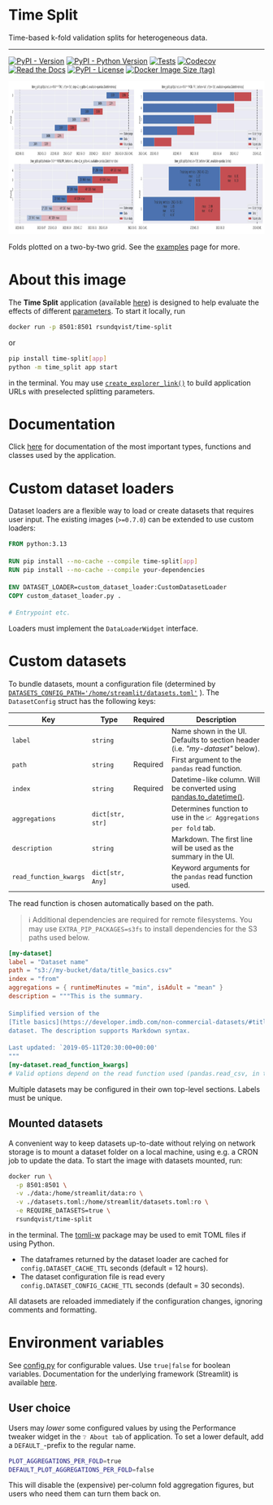 # Time Split  <!-- omit in toc -->
Time-based k-fold validation splits for heterogeneous data.

-----------------
[![PyPI - Version](https://img.shields.io/pypi/v/time-split.svg)](https://pypi.python.org/pypi/time-split)
[![PyPI - Python Version](https://img.shields.io/pypi/pyversions/time-split.svg)](https://pypi.python.org/pypi/time-split)
[![Tests](https://github.com/rsundqvist/time-split/workflows/tests/badge.svg)](https://github.com/rsundqvist/time-split/actions?workflow=tests)
[![Codecov](https://codecov.io/gh/rsundqvist/time-split/branch/master/graph/badge.svg)](https://codecov.io/gh/rsundqvist/time-split)
[![Read the Docs](https://readthedocs.org/projects/time-split/badge/)](https://time-split.readthedocs.io/)
[![PyPI - License](https://img.shields.io/pypi/l/time-split.svg)](https://pypi.python.org/pypi/time-split)
[![Docker Image Size (tag)](https://img.shields.io/docker/image-size/rsundqvist/time-split/latest?logo=docker&label=time-split)](https://hub.docker.com/r/rsundqvist/time-split/)

<div align="center">
  <img alt="Plotted folds on a two-by-two grid." 
       title="Examples" height="300" width="1200" 
  src="https://raw.githubusercontent.com/rsundqvist/time-split/master/docs/2x2-examples.jpg"><br>
</div>

Folds plotted on a two-by-two grid. See the
[examples](https://time-split.readthedocs.io/en/stable/auto_examples/index.html) page for more.

# About this image

The **Time Split** application
(available [here](https://time-split.streamlit.app/?data=1554942900-1557610200&schedule=0+0+%2A+%2A+MON%2CFRI&n_splits=2&step=2&show_removed=True))
is designed to help evaluate the effects of different
[parameters](https://time-split.readthedocs.io/en/stable/#parameter-overview).
To start it locally, run
```sh
docker run -p 8501:8501 rsundqvist/time-split
```
or 
```bash
pip install time-split[app]
python -m time_split app start
```
in the terminal. You may use
[`create_explorer_link()`](https://time-split.readthedocs.io/en/stable/api/time_split.app.html#time_split.app.create_explorer_link)
to build application URLs with preselected splitting parameters.

# Documentation
Click [here](https://time-split.readthedocs.io/en/stable/api/time_split.app.reexport.html) for documentation of the most
important types, functions and classes used by the application.

# Custom dataset loaders
Dataset loaders are a flexible way to load or create datasets that requires user input. The existing images (`>=0.7.0`)
can be extended to use custom loaders:

```Dockerfile
FROM python:3.13

RUN pip install --no-cache --compile time-split[app]
RUN pip install --no-cache --compile your-dependencies

ENV DATASET_LOADER=custom_dataset_loader:CustomDatasetLoader
COPY custom_dataset_loader.py .

# Entrypoint etc.
```

Loaders must implement the `DataLoaderWidget` interface.

# Custom datasets
To bundle datasets, mount a configuration file (determined by 
[`DATASETS_CONFIG_PATH='/home/streamlit/datasets.toml'`](https://time-split.readthedocs.io/en/stable/generated/time_split.streamlit.config.html#time_split.streamlit.config.DATASETS_CONFIG_PATH)
). The `DatasetConfig` struct has the following keys:

| Key                    | Type             | Required | Description                                                                   |
|------------------------|------------------|----------|-------------------------------------------------------------------------------|
| `label`                | `string`         |          | Name shown in the UI. Defaults to section header (i.e. *"my-dataset"* below). |
| `path`                 | `string`         | Required | First argument to the `pandas` read function.                                 |
| `index`                | `string`         | Required | Datetime-like column. Will be converted using [pandas.to_datetime()].         |
| `aggregations`         | `dict[str, str]` |          | Determines function to use in the `📈 Aggregations per fold` tab.             |
| `description`          | `string`         |          | Markdown. The first line will be used as the summary in the UI.               |
| `read_function_kwargs` | `dict[str, Any]` |          | Keyword arguments for the `pandas` read function used.                        |

[pandas.to_datetime()]: https://pandas.pydata.org/pandas-docs/stable/reference/api/pandas.to_datetime.html

The read function is chosen automatically based on the path.

> ℹ️ Additional dependencies are required for remote filesystems.
> You may use `EXTRA_PIP_PACKAGES=s3fs` to install dependencies for the S3 paths used below.

```toml
[my-dataset]
label = "Dataset name"
path = "s3://my-bucket/data/title_basics.csv"
index = "from"
aggregations = { runtimeMinutes = "min", isAdult = "mean" }
description = """This is the summary.

Simplified version of the
[Title basics](https://developer.imdb.com/non-commercial-datasets/#titlebasicstsvgz) IMDB
dataset. The description supports Markdown syntax.

Last updated: `2019-05-11T20:30:00+00:00'
"""
[my-dataset.read_function_kwargs]
# Valid options depend on the read function used (pandas.read_csv, in this case).
```

Multiple datasets may be configured in their own top-level sections. Labels must be unique.

## Mounted datasets
A convenient way to keep datasets up-to-date without relying on network storage is to mount a dataset folder on a local
machine, using e.g. a CRON job to update the data. To start the image with datasets mounted, run:
```bash
docker run \
  -p 8501:8501 \
  -v ./data:/home/streamlit/data:ro \
  -v ./datasets.toml:/home/streamlit/datasets.toml:ro \
  -e REQUIRE_DATASETS=true \
  rsundqvist/time-split
```
in the terminal. The [tomli-w](https://pypi.org/project/tomli-w/) package may be used to emit TOML files if using Python.

* The dataframes returned by the dataset loader are cached for `config.DATASET_CACHE_TTL` seconds (default = 12 hours).
* The dataset configuration file is read every `config.DATASET_CONFIG_CACHE_TTL` seconds (default = 30 seconds).

All datasets are reloaded immediately if the configuration changes, ignoring comments and formatting.

# Environment variables
See [config.py](src/time_split_app/config.py) for configurable values. Use `true|false` for boolean variables. 
Documentation for the underlying framework (Streamlit) is available 
[here](https://docs.streamlit.io/develop/concepts/configuration/options/).

## User choice
Users may *lower* some configured values by using the Performance tweaker widget in the `❔ About tab` of application. To 
set a lower default, add a `DEFAULT_`-prefix to the regular name.
```bash
PLOT_AGGREGATIONS_PER_FOLD=true
DEFAULT_PLOT_AGGREGATIONS_PER_FOLD=false
```
This will disable the (expensive) per-column fold aggregation figures, but users who need them can turn them back on.
